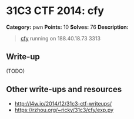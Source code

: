 # 31C3 CTF 2014: cfy

**Category:** pwn
**Points:** 10
**Solves:** 76
**Description:**

> [cfy](cfy) running on 188.40.18.73 3313

## Write-up

(TODO)

## Other write-ups and resources

* <http://l4w.io/2014/12/31c3-ctf-writeups/>
* <https://rzhou.org/~ricky/31c3/cfy/exp.py>
